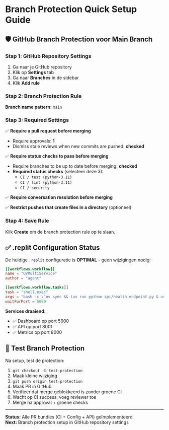 # Branch Protection Quick Setup Guide

## 🛡️ GitHub Branch Protection voor Main Branch

### Stap 1: GitHub Repository Settings
1. Ga naar je GitHub repository
2. Klik op **Settings** tab
3. Ga naar **Branches** in de sidebar
4. Klik **Add rule**

### Stap 2: Branch Protection Rule
**Branch name pattern:** `main`

### Stap 3: Required Settings
✅ **Require a pull request before merging**
- Require approvals: **1**
- Dismiss stale reviews when new commits are pushed: **checked**

✅ **Require status checks to pass before merging**
- Require branches to be up to date before merging: **checked**
- **Required status checks** (selecteer deze 3):
  - `CI / test (python-3.11)`
  - `CI / lint (python-3.11)`  
  - `CI / security`

✅ **Require conversation resolution before merging**

✅ **Restrict pushes that create files in a directory** (optioneel)

### Stap 4: Save Rule
Klik **Create** om de branch protection rule op te slaan.

## ✅ .replit Configuration Status

De huidige `.replit` configuratie is **OPTIMAL** - geen wijzigingen nodig:

```toml
[[workflows.workflow]]
name = "UVMultiService" 
author = "agent"

[[workflows.workflow.tasks]]
task = "shell.exec"
args = "bash -c \"uv sync && (uv run python api/health_endpoint.py & uv run python metrics/metrics_server.py & uv run streamlit run app_fixed_all_issues.py --server.port 5000 --server.headless true --server.address 0.0.0.0 & wait)\""
waitForPort = 5000
```

**Services draaiend:**
- ✅ Dashboard op port 5000
- ✅ API op port 8001  
- ✅ Metrics op port 8000

## 🧪 Test Branch Protection

Na setup, test de protection:
1. `git checkout -b test-protection`
2. Maak kleine wijziging
3. `git push origin test-protection`
4. Maak PR in GitHub
5. Verifieer dat merge geblokkeerd is zonder groene CI
6. Wacht op CI success, voeg reviewer toe
7. Merge na approval + groene checks

---

**Status:** Alle PR bundles (CI + Config + API) geïmplementeerd  
**Next:** Branch protection setup in GitHub repository settings